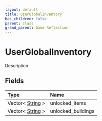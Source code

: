 ```yaml
---
layout: default
title: UserGlobalInventory
has_children: false
parent: Class
grand_parent: Game Reflection
---
```

# UserGlobalInventory
Description 

## Fields

| Type | Name |
|:----------|:--------------|
| Vector< [String](/riftbreaker-wiki/docs/game-reflection/components/string/) > | unlocked_items |
| Vector< [String](/riftbreaker-wiki/docs/game-reflection/components/string/) > | unlocked_buildings |

